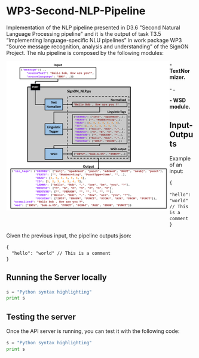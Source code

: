 # WP3-Second-NLP-Pipeline

Implementation of the NLP pipeline presented in D3.6 "Second Natural Language Processing pipeline" and it is the output of task T3.5 “Implementing language-specific NLU pipelines” in work package WP3 “Source message recognition, analysis and understanding” of the SignON Project. The nlu pipeline is composed by the following modules:

<img align="left" height="400" src="block_diagram.png">


**- TextNormizer.**

**- .**

**- WSD module.**

## Input-Outputs


Example of an input:
```
{
  "hello": "world" // This is a comment
}
```

Given the previous input, the pipeline outputs json:
```
{
  "hello": "world" // This is a comment
}
```

## Running the Server locally

```python
s = "Python syntax highlighting"
print s
```



## Testing the server
Once the API server is running, you can test it with the following code:

```python
s = "Python syntax highlighting"
print s
```





